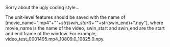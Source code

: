 Sorry about the ugly coding style...

The unit-level features should be saved with the name of [movie_name+".mp4"+"_"+str(swin_start)+"_"+str(swin_end)+".npy"], where movie_name is the name of the video, swin_start and swin_end are the start and end frame of the window. For example, video_test_0001495.mp4_10809.0_10825.0.npy. 

